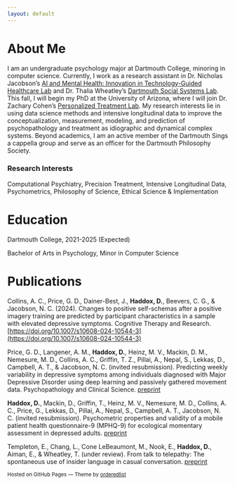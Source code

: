 ```yaml
---
layout: default
---
```


# About Me
I am an undergraduate psychology major at Dartmouth College, minoring in computer science. Currently, I work as a research assistant in Dr. Nicholas Jacobson’s [AI and Mental Health: Innovation in Technology-Guided Healthcare Lab](https://geiselmed.dartmouth.edu/jacobsonlab/) and Dr. Thalia Wheatley’s [Dartmouth Social Systems Lab](http://www.wheatlab.com). This fall, I will begin my PhD at the University of Arizona, where I will join Dr. Zachary Cohen’s [Personalized Treatment Lab](https://sites.arizona.edu/personalized-treatment-lab/). My research interests lie in using data science methods and intensive longitudinal data to improve the conceptualization, measurement, modeling, and prediction of psychopathology and treatment as idiographic and dynamical complex systems. Beyond academics, I am an active member of the Dartmouth Sings a cappella group and serve as an officer for the Dartmouth Philosophy Society.

### Research Interests
Computational Psychiatry, Precision Treatment, Intensive Longitudinal Data, Psychometrics, Philosophy of Science, Ethical Science & Implementation

# Education
Dartmouth College, 2021-2025 (Expected)

Bachelor of Arts in Psychology, Minor in Computer Science

# Publications

Collins, A. C., Price, G. D., Dainer-Best, J., **Haddox, D.**, Beevers, C. G., & Jacobson, N. C. (2024). Changes to positive self-schemas after a positive imagery training are predicted by participant characteristics in a sample with elevated depressive symptoms. Cognitive Therapy and Research. [https://doi.org/10.1007/s10608-024-10544-3](https://doi.org/10.1007/s10608-024-10544-3)

Price, G. D., Langener, A. M., **Haddox, D.**, Heinz, M. V., Mackin, D. M., Nemesure, M. D., Collins, A. C., Griffin, T. Z., Pillai, A., Nepal, S., Lekkas, D., Campbell, A. T., & Jacobson, N. C. (invited resubmission). Predicting weekly variability in depressive symptoms among individuals diagnosed with Major Depressive Disorder using deep learning and passively gathered movement data. Psychopathology and Clinical Science. [preprint](https://osf.io/wcrq8)

**Haddox, D.**, Mackin, D., Griffin, T., Heinz, M. V., Nemesure, M. D., Collins, A. C., Price, G., Lekkas, D., Pillai, A., Nepal, S., Campbell, A. T., Jacobson, N. C. (invited resubmission). Psychometric properties and validity of a mobile patient health questionnaire-9 (MPHQ-9) for ecological momentary assessment in depressed adults. [preprint](https://osf.io/preprints/osf/rfvy5)

Templeton, E., Chang, L., Cone LeBeaumont, M., Nook, E., **Haddox, D.**, Aiman, E., & Wheatley, T. (under review). From talk to telepathy: The spontaneous use of insider language in casual conversation. [preprint](https://osf.io/preprints/psyarxiv/g38cx)

<p><small>Hosted on GitHub Pages &mdash; Theme by <a href="https://github.com/orderedlist">orderedlist</a></small></p>